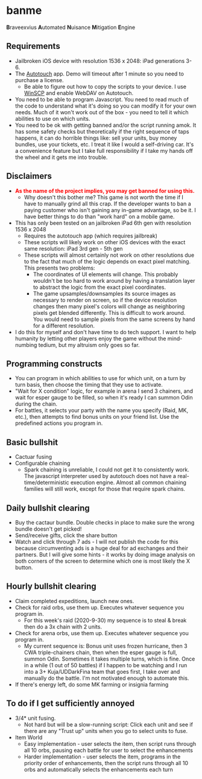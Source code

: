 # banme
**B**raveexvius **A**utomated **N**uisance **M**itigation **E**ngine

## Requirements
* Jailbroken iOS device with resolution 1536 x 2048: iPad generations 3-6.
* The [Autotouch](https://docs.autotouch.net/) app. Demo will timeout after 1 minute so you need to purchase a license.
    * Be able to figure out how to copy the scripts to your device. I use [WinSCP](https://winscp.net/eng/index.php) and enable WebDAV on Autotouch.
* You need to be able to program Javascript. You need to read much of the code to understand what it's doing so you can modify it for your own needs. Much of it won't work out of the box - you need to tell it which abilities to use on which units.
* You need to be ok with getting banned and/or the script running amok. It has some safety checks but theoretically if the right sequence of taps happens, it can do horrible things like: sell your units, buy money bundles, use your tickets, etc. I treat it like I would a self-driving car. It's a convenience feature but I take full responsibility if I take my hands off the wheel and it gets me into trouble.

## Disclaimers
* <span style="color:red">**As the name of the project implies, you may get banned for using this.**</span>
    * Why doesn't this bother me? This game is not worth the time if I have to manually grind all this crap. If the developer wants to ban a paying customer who isn't gaining any in-game advantage, so be it. I have better things to do than "work hard" on a mobile game.
* This has only been tested on an jailbroken iPad 6th gen with resolution 1536 x 2048
    * Requires the autotouch app (which requires jailbreak)
    * These scripts will likely work on other iOS devices with the exact same resolution: iPad 3rd gen - 5th gen
    * These scripts will almost certainly not work on other resolutions due to the fact that much of the logic depends on exact pixel matching. This presents two problems:
        * The coordinates of UI elements will change. This probably wouldn't be too hard to work around by having a translation layer to abstract the logic from the exact pixel coordinates.
        * The game upsamples/downsamples its source images as necessary to render on screen, so if the device resolution changes then many pixel's colors will change as neighboring pixels get blended differently. This is difficult to work around. You would need to sample pixels from the same screens by hand for a different resolution.
* I do this for myself and don't have time to do tech support. I want to help humanity by letting other players enjoy the game without the mind-numbing tedium, but my altruism only goes so far.

## Programming constructs
* You can program in which abilities to use for which unit, on a turn by turn basis, then choose the timing that they use to activate.
* "Wait for X condition" logic, for example in arena I send 3 chainers, and wait for esper gauge to be filled, so when it's ready I can summon Odin during the chain.
* For battles, it selects your party with the name you specify (Raid, MK, etc.), then attempts to find bonus units on your friend list. Use the predefined actions you program in.

## Basic bullshit
* Cactuar fusing
* Configurable chaining
    * Spark chaining is unreliable, I could not get it to consistently work. The javascript interpreter used by autotouch does not have a real-time/deterministic execution engine. Almost all common chaining families will still work, except for those that require spark chains.

## Daily bullshit clearing
* Buy the cactaur bundle. Double checks in place to make sure the wrong bundle doesn't get picked!
* Send/receive gifts, click the share button
* Watch and click through 7 ads - I will not publish the code for this because circumventing ads is a huge deal for ad exchanges and their partners. But I will give some hints - it works by doing image analysis on both corners of the screen to determine which one is most likely the X button. 

## Hourly bullshit clearing
* Claim completed expeditions, launch new ones.
* Check for raid orbs, use them up. Executes whatever sequence you program in. 
    * For this week's raid (2020-9-30) my sequence is to steal & break then do a 3x chain with 2 units.
* Check for arena orbs, use them up. Executes whatever sequence you program in. 
    * My current sequence is: Bonus unit uses frozen hurricane, then 3 CWA triple-chainers chain, then when the esper gauge is full, summon Odin. Sometimes it takes multiple turns, which is fine. Once in a while (1 out of 50 battles) if I happen to be watching and I run into a 3+ Kuja/UDDarkFina team that goes first, I take over and manually do the battle. I'm not motivated enough to automate this.
* If there's energy left, do some MK farming or insignia farming
	
## To do if I get sufficiently annoyed
* 3/4\* unit fusing. 
    * Not hard but will be a slow-running script: Click each unit and see if there are any "Trust up" units when you go to select units to fuse.
* Item World
    * Easy implementation - user selects the item, then script runs through all 10 orbs, pausing each battle for user to select the enhancements
    * Harder implementation - user selects the item, programs in the priority order of enhancements, then the script runs through all 10 orbs and automatically selects the enhancements each turn